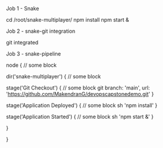 Job 1 - Snake


cd /root/snake-multiplayer/
npm install
npm start &


Job 2 -  snake-git integration


git integrated

Job 3 - snake-pipeline


node {
    // some block
    

dir('snake-multiplayer') {
    // some block

stage('Git Checkout') {
    // some block
    git branch: 'main', url: 'https://github.com/MakendranG/devopscapstonedemo.git'
}




stage('Application Deployed') {
    // some block
    sh 'npm install'
}





stage('Application Started') {
    // some block
    sh 'npm start &'
}







}



}

